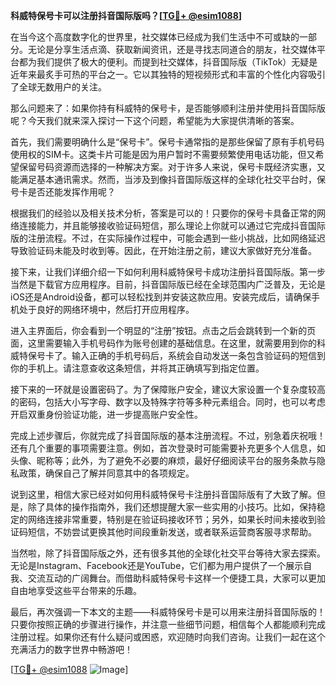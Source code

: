 **科威特保号卡可以注册抖音国际版吗？[[TG💪+ @esim1088](https://t.me/s/esim1088)]**

在当今这个高度数字化的世界里，社交媒体已经成为我们生活中不可或缺的一部分。无论是分享生活点滴、获取新闻资讯，还是寻找志同道合的朋友，社交媒体平台都为我们提供了极大的便利。而提到社交媒体，抖音国际版（TikTok）无疑是近年来最炙手可热的平台之一。它以其独特的短视频形式和丰富的个性化内容吸引了全球无数用户的关注。

那么问题来了：如果你持有科威特的保号卡，是否能够顺利注册并使用抖音国际版呢？今天我们就来深入探讨一下这个问题，希望能为大家提供清晰的答案。

首先，我们需要明确什么是“保号卡”。保号卡通常指的是那些保留了原有手机号码使用权的SIM卡。这类卡片可能是因为用户暂时不需要频繁使用电话功能，但又希望保留号码资源而选择的一种解决方案。对于许多人来说，保号卡既经济实惠，又能满足基本通讯需求。然而，当涉及到像抖音国际版这样的全球化社交平台时，保号卡是否还能发挥作用呢？

根据我们的经验以及相关技术分析，答案是可以的！只要你的保号卡具备正常的网络连接能力，并且能够接收验证码短信，那么理论上你就可以通过它完成抖音国际版的注册流程。不过，在实际操作过程中，可能会遇到一些小挑战，比如网络延迟导致验证码未能及时收到等。因此，在开始注册之前，建议大家做好充分准备。

接下来，让我们详细介绍一下如何利用科威特保号卡成功注册抖音国际版。第一步当然是下载官方应用程序。目前，抖音国际版已经在全球范围内广泛普及，无论是iOS还是Android设备，都可以轻松找到并安装这款应用。安装完成后，请确保手机处于良好的网络环境中，然后打开应用程序。

进入主界面后，你会看到一个明显的“注册”按钮。点击之后会跳转到一个新的页面，这里需要输入手机号码作为账号创建的基础信息。在这里，就需要用到你的科威特保号卡了。输入正确的手机号码后，系统会自动发送一条包含验证码的短信到你的手机上。请注意查收这条短信，并将其正确填写到指定位置。

接下来的一环就是设置密码了。为了保障账户安全，建议大家设置一个复杂度较高的密码，包括大小写字母、数字以及特殊字符等多种元素组合。同时，也可以考虑开启双重身份验证功能，进一步提高账户安全性。

完成上述步骤后，你就完成了抖音国际版的基本注册流程。不过，别急着庆祝哦！还有几个重要的事项需要注意。例如，首次登录时可能需要补充更多个人信息，如头像、昵称等；此外，为了避免不必要的麻烦，最好仔细阅读平台的服务条款与隐私政策，确保自己了解并同意其中的各项规定。

说到这里，相信大家已经对如何用科威特保号卡注册抖音国际版有了大致了解。但是，除了具体的操作指南外，我们还想提醒大家一些实用的小技巧。比如，保持稳定的网络连接非常重要，特别是在验证码接收环节；另外，如果长时间未接收到验证码短信，不妨尝试更换其他时间段重新发送，或者联系运营商客服寻求帮助。

当然啦，除了抖音国际版之外，还有很多其他的全球化社交平台等待大家去探索。无论是Instagram、Facebook还是YouTube，它们都为用户提供了一个展示自我、交流互动的广阔舞台。而借助科威特保号卡这样一个便捷工具，大家可以更加自由地享受这些平台带来的乐趣。

最后，再次强调一下本文的主题——科威特保号卡是可以用来注册抖音国际版的！只要你按照正确的步骤进行操作，并注意一些细节问题，相信每个人都能顺利完成注册过程。如果你还有什么疑问或困惑，欢迎随时向我们咨询。让我们一起在这个充满活力的数字世界中畅游吧！

[[TG💪+ @esim1088](https://t.me/s/esim1088) ![Image](https://i.postimg.cc/4NQfJmqS/Snipaste-2025-05-13-00-14-12.png)]